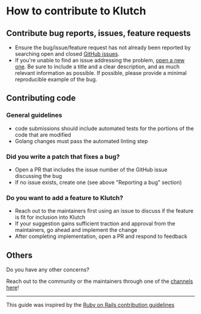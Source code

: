 # How to contribute to Klutch

## Contribute bug reports, issues, feature requests

- Ensure the bug/issue/feature request has not already been reported by searching open and closed 
  [GitHub issues](https://github.com/anynines/klutchio/issues?q=is%3Aissue).
- If you're unable to find an issue addressing the problem, 
  [open a new one](https://github.com/anynines/klutchio/issues/new). Be sure to include a title 
  and a clear description, and as much relevant information as possible. If possible, please 
  provide a minimal reproducible example of the bug.

## Contributing code

### General guidelines

- code submissions should include automated tests for the portions of the code that are modified
- Golang changes must pass the automated linting step

### Did you write a patch that fixes a bug? 

- Open a PR that includes the issue number of the GitHub issue discussing the bug
- If no issue exists, create one (see above "Reporting a bug" section)

### Do you want to add a feature to Klutch?

- Reach out to the maintainers first using an issue to discuss if the feature is fit for inclusion 
  into Klutch
- If your suggestion gains sufficient traction and approval from the maintainers, go ahead and 
  implement the change
- After completing implementation, open a PR and respond to feedback

## Others

Do you have any other concerns?

Reach out to the community or the maintainers through one of the [channels here](https://klutch.io/docs/community)!

---

This guide was inspired by the [Ruby on Rails contribution guidelines](https://github.com/rails/rails/blob/main/CONTRIBUTING.md)